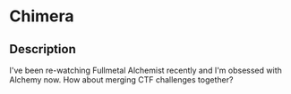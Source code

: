Chimera
===

## Description

I've been re-watching Fullmetal Alchemist recently and I'm obsessed with Alchemy now. How about merging CTF challenges together?